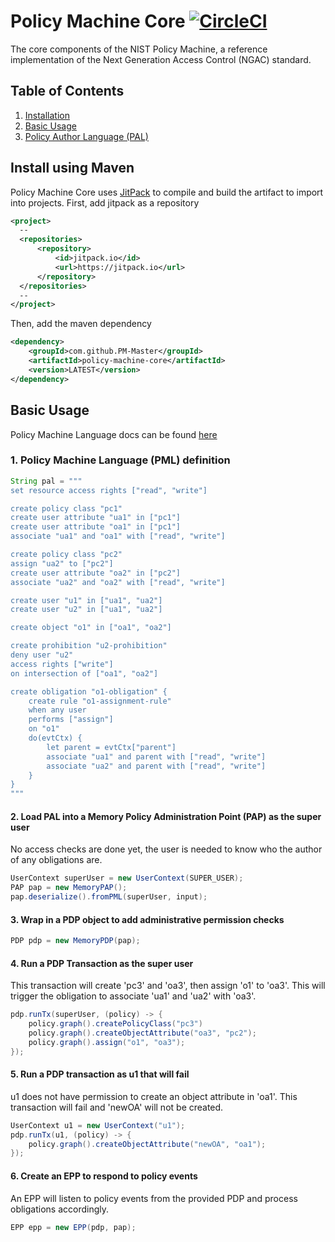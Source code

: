 # Policy Machine Core [![CircleCI](https://circleci.com/gh/PM-Master/policy-machine-core.svg?style=svg)](https://circleci.com/gh/PM-Master/policy-machine-core)

The core components of the NIST Policy Machine, a reference implementation of the Next Generation Access Control (NGAC) standard.

## Table of Contents
1. [Installation](#install-using-maven)
2. [Basic Usage](#basic-usage)
3. [Policy Author Language (PAL)](/pml/README.md)

## Install using Maven
Policy Machine Core uses [JitPack](https://jitpack.io/) to compile and build the artifact to import into projects.
First, add jitpack as a repository
```xml
<project>
  --
  <repositories>
      <repository>
          <id>jitpack.io</id>
          <url>https://jitpack.io</url>
      </repository>
  </repositories>
  --
</project>
```
Then, add the maven dependency
```xml
<dependency>
    <groupId>com.github.PM-Master</groupId>
    <artifactId>policy-machine-core</artifactId>
    <version>LATEST</version>
</dependency>
```

## Basic Usage

Policy Machine Language docs can be found [here](/pml)

### 1. Policy Machine Language (PML) definition
```java
String pal = """
set resource access rights ["read", "write"]

create policy class "pc1"
create user attribute "ua1" in ["pc1"]
create user attribute "oa1" in ["pc1"]
associate "ua1" and "oa1" with ["read", "write"]

create policy class "pc2"
assign "ua2" to ["pc2"]
create user attribute "oa2" in ["pc2"]
associate "ua2" and "oa2" with ["read", "write"]

create user "u1" in ["ua1", "ua2"]
create user "u2" in ["ua1", "ua2"]

create object "o1" in ["oa1", "oa2"]

create prohibition "u2-prohibition"
deny user "u2"
access rights ["write"]
on intersection of ["oa1", "oa2"]

create obligation "o1-obligation" {
    create rule "o1-assignment-rule"
    when any user
    performs ["assign"]
    on "o1"
    do(evtCtx) {
        let parent = evtCtx["parent"]
        associate "ua1" and parent with ["read", "write"]
        associate "ua2" and parent with ["read", "write"]
    }
}
"""
```

#### 2. Load PAL into a Memory Policy Administration Point (PAP) as the super user
No access checks are done yet, the user is needed to know who the author of any obligations are.
```java
UserContext superUser = new UserContext(SUPER_USER);
PAP pap = new MemoryPAP();
pap.deserialize().fromPML(superUser, input);
```

#### 3. Wrap in a PDP object to add administrative permission checks
```java
PDP pdp = new MemoryPDP(pap);
```

#### 4. Run a PDP Transaction as the super user
This transaction will create 'pc3' and 'oa3', then assign 'o1' to 'oa3'. This will trigger the obligation to associate
'ua1' and 'ua2' with 'oa3'.
```java
pdp.runTx(superUser, (policy) -> {
    policy.graph().createPolicyClass("pc3")
    policy.graph().createObjectAttribute("oa3", "pc2");
    policy.graph().assign("o1", "oa3");
});
```

#### 5. Run a PDP transaction as u1 that will fail
u1 does not have permission to create an object attribute in 'oa1'. This transaction will fail and 'newOA' will not be created.
```java
UserContext u1 = new UserContext("u1");
pdp.runTx(u1, (policy) -> {
    policy.graph().createObjectAttribute("newOA", "oa1");
});
```

#### 6. Create an EPP to respond to policy events
An EPP will listen to policy events from the provided PDP and process obligations accordingly.
```java
EPP epp = new EPP(pdp, pap);
```

